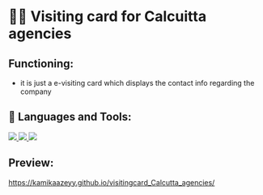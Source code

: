 # 👨‍💻 Visiting card for Calcuitta agencies

## Functioning:
- it is just a e-visiting card which displays the contact info regarding the company  
## 🚀 Languages and Tools:

<a href="https://www.w3schools.com/css/" target="_blank"> <img src="https://img.icons8.com/color/48/000000/css3.png"/> </a> 
 </a> 
<a href="https://www.w3.org/html/" target="_blank"> <img src="https://img.icons8.com/color/48/000000/html-5.png"/> </a> 
<a href="https://developer.mozilla.org/en-US/docs/Web/JavaScript" target="_blank"> <img src="https://img.icons8.com/color/48/000000/javascript.png"/> </a>

## Preview:
https://kamikaazeyy.github.io/visitingcard_Calcutta_agencies/
